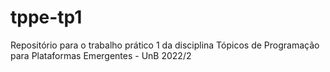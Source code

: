 # tppe-tp1
Repositório para o trabalho prático 1 da disciplina Tópicos de Programação para Plataformas Emergentes - UnB 2022/2
